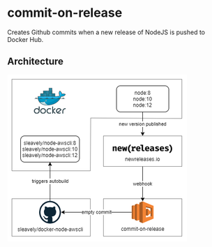 # commit-on-release

Creates Github commits when a new release of NodeJS is pushed to Docker Hub.

## Architecture

![](./architecture.png)
